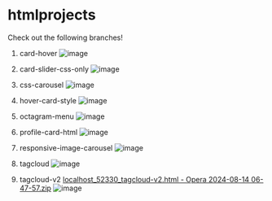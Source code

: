 # htmlprojects
Check out the following branches! 

1. card-hover
   ![image](https://github.com/user-attachments/assets/ea0bc8c0-126d-4576-8786-6a7acf7b6c49)

2. card-slider-css-only
   ![image](https://github.com/user-attachments/assets/69fb0a0b-132a-4146-883b-428ae7ef9ced)

3. css-carousel
  ![image](https://github.com/user-attachments/assets/51baca59-1565-4bcb-ab2a-c034b5e7168d)

4. hover-card-style
  ![image](https://github.com/user-attachments/assets/22895e04-0d16-4036-8837-6326582a4e43)

5. octagram-menu
  ![image](https://github.com/user-attachments/assets/8fdd8867-08cd-4cec-afc2-3a57744bc85e)

6. profile-card-html
   ![image](https://github.com/user-attachments/assets/b8e7dbec-5c07-479b-a944-8027d1b80403)

7. responsive-image-carousel
   ![image](https://github.com/user-attachments/assets/508f8593-e106-40cc-b476-d83a9b264fec)

8. tagcloud
   ![image](https://github.com/user-attachments/assets/35f2d1dd-058b-4dc9-88c8-0d054d7191b1)

9. tagcloud-v2
  [localhost_52330_tagcloud-v2.html - Opera 2024-08-14 06-47-57.zip](https://github.com/user-attachments/files/16606675/localhost_52330_tagcloud-v2.html.-.Opera.2024-08-14.06-47-57.zip)
  ![image](https://github.com/user-attachments/assets/bd123478-8c66-4e86-970f-183b0afcbd9e)

  
